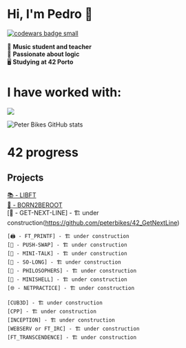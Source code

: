 # Hi, I'm Pedro 👋
  <a target="_blank" href="https://www.codewars.com/r/C6HkBg"><img src="https://www.codewars.com/users/peterbikes/badges/small" alt="codewars badge small" /></a>

🎸 __Music student and teacher__ <br>
🧩 __Passionate about logic__ <br>
🖥️ __Studying at 42 Porto__ <br>

# I have worked with:
<p align="left">
  <a href="https://skillicons.dev">
    <img src="https://skillicons.dev/icons?i=c,cpp,github,bash,linux,vim,vscode,markdown,atom,ableton" />
  </a>
</p>

<!--[![GitHub Streak](https://streak-stats.demolab.com/?user=peterbikes)](https://git.io/streak-stats)-->
![Peter Bikes GitHub stats](https://github-readme-stats.vercel.app/api?username=peterbikes&show_icons=true&theme=transparent)
# 42 progress

## Projects

   [📚 - LIBFT](https://github.com/peterbikes/42_Libft)
   <br>
   [🌲 - BORN2BEROOT](https://github.com/peterbikes/42_Born2BeRoot)
   <br>
    [🔄 - GET-NEXT-LINE] - 🏗️ under construction(https://github.com/peterbikes/42_GetNextLine)
    
    [🖨️ - FT_PRINTF] - 🏗️ under construction
    [🔀 - PUSH-SWAP] - 🏗️ under construction
    [💬 - MINI-TALK] - 🏗️ under construction
    [🐬 - SO-LONG] - 🏗️ under construction
    [🍜 - PHILOSOPHERS] - 🏗️ under construction
    [🐚 - MINISHELL] - 🏗️ under construction
    [🌐 - NETPRACTICE] - 🏗️ under construction

    [CUB3D] - 🏗️ under construction
    [CPP] - 🏗️ under construction
    [INCEPTION] - 🏗️ under construction
    [WEBSERV or FT_IRC] - 🏗️ under construction
    [FT_TRANSCENDENCE] - 🏗️ under construction

